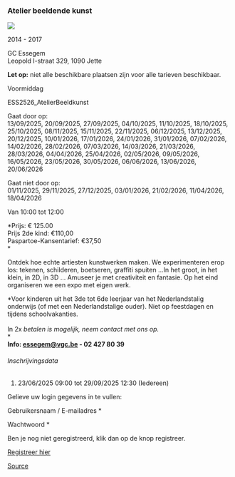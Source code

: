 ### Atelier beeldende kunst

![](https://s3-eu-west-1.amazonaws.com/os-kwdo/prod/vgc/images/activity/666c32f7caf07_ABK_Kinderateliers_23-24_©_Marjon_Udo_%2854%29web.jpg)

2014 - 2017

GC Essegem  
Leopold I-straat 329, 1090 Jette

**Let op:** niet alle beschikbare plaatsen zijn voor alle tarieven beschikbaar.

Voormiddag

ESS2526_AtelierBeeldkunst

Gaat door op:  
13/09/2025, 20/09/2025, 27/09/2025, 04/10/2025, 11/10/2025, 18/10/2025, 25/10/2025, 08/11/2025, 15/11/2025, 22/11/2025, 06/12/2025, 13/12/2025, 20/12/2025, 10/01/2026, 17/01/2026, 24/01/2026, 31/01/2026, 07/02/2026, 14/02/2026, 28/02/2026, 07/03/2026, 14/03/2026, 21/03/2026, 28/03/2026, 04/04/2026, 25/04/2026, 02/05/2026, 09/05/2026, 16/05/2026, 23/05/2026, 30/05/2026, 06/06/2026, 13/06/2026, 20/06/2026

Gaat niet door op:  
01/11/2025, 29/11/2025, 27/12/2025, 03/01/2026, 21/02/2026, 11/04/2026, 18/04/2026

Van 10:00 tot 12:00

*Prijs: € 125.00  
Prijs 2de kind: €110,00  
Paspartoe-Kansentarief: €37,50  
*

Ontdek hoe echte artiesten kunstwerken maken. We experimenteren erop los: tekenen, schilderen, boetseren, graffiti spuiten ...In het groot, in het klein, in 2D, in 3D ... Amuseer je met creativiteit en fantasie. Op het eind organiseren we een expo met eigen werk.

*Voor kinderen uit het 3de tot 6de leerjaar van het Nederlandstalig onderwijs (of met een Nederlandstalige ouder). Niet op feestdagen en tijdens schoolvakanties.  
<br/>In 2x *betalen is mogelijk, neem contact met ons op.*  
*  
****Info: [essegem@vgc.be](mailto:essegem@vgc.be) - 02 427 80 39****  

###### Inschrijvingsdata

1.  23/06/2025 09:00 tot 29/09/2025 12:30 (Iedereen)

Gelieve uw login gegevens in te vullen:

Gebruikersnaam / E-mailadres \* 

Wachtwoord \* 

  

Ben je nog niet geregistreerd, klik dan op de knop registreer.

[Registreer hier](/registration)

[Source](https://tickets.vgc.be/activity/subscribe/ESS2526_AtelierBeeldkunst)